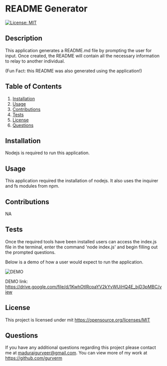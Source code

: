 # README Generator
[![License: MIT](https://img.shields.io/badge/License-MIT-yellow.svg)](https://opensource.org/licenses/MIT) 

## Description
This application generates a README.md file by prompting the user for input. Once created, the README will contain all the necessary information to relay to another individual. 

(Fun Fact: this README was also generated using the application!)

## Table of Contents
1. [Installation](#installation)
2. [Usage](#usage)
3. [Contributions](#contributions)
4. [Tests](#tests)
5. [License](#license)
6. [Questions](#questions)

## Installation
Nodejs is required to run this application.

## Usage
This application required the installation of nodejs. It also uses the inquirer and fs modules from npm.

## Contributions
NA

## Tests
Once the required tools have been installed users can access the index.js file in the terminal, enter the command 'node index.js' and begin filling out the prompted questions.

Below is a demo of how a user would expect to run the application.

![DEMO](./images/readme-demo.gif)

DEMO link: https://drive.google.com/file/d/1KwhOtIRcpaYV2kYvWUiHQ4E_bjD3pMBC/view

## License
This project is licensed under mit 
https://opensource.org/licenses/MIT

## Questions
If you have any additional questions regarding this project please contact me at maduraigurveer@gmail.com.
You can view more of my work at https://github.com/gurverm